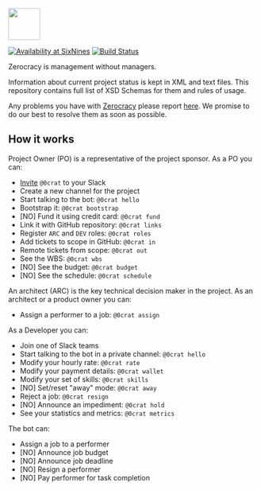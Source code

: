 <img src="http://www.zerocracy.com/logo.svg" width="64px" height="64px"/>

[![Availability at SixNines](http://www.sixnines.io/b/2b3a)](http://www.sixnines.io/h/2b3a)
[![Build Status](https://travis-ci.org/zerocracy/datum.svg?branch=master)](https://travis-ci.org/zerocracy/datum)

Zerocracy is management without managers.

Information about current project status is kept in XML and text
files. This repository contains full list of XSD Schemas for them
and rules of usage.

Any problems you have with [Zerocracy](http://www.zerocracy.com)
please report [here](https://github.com/zerocracy/datum/issues).
We promise to do our best to resolve them as soon as possible.

## How it works

Project Owner (PO) is a representative of the project sponsor.
As a PO you can:

  * [Invite](http://www.0crat.com/invite) `@0crat` to your Slack
  * Create a new channel for the project
  * Start talking to the bot: `@0crat hello`
  * Bootstrap it: `@0crat bootstrap`
  * [NO] Fund it using credit card: `@0crat fund`
  * Link it with GitHub repository: `@0crat links`
  * Register `ARC` and `DEV` roles: `@0crat roles`
  * Add tickets to scope in GitHub: `@0crat in`
  * Remote tickets from scope: `@0crat out`
  * See the WBS: `@0crat wbs`
  * [NO] See the budget: `@0crat budget`
  * [NO] See the schedule: `@0crat schedule`

An architect (ARC) is the key technical decision maker
in the project. As an architect or a product owner you can:

  * Assign a performer to a job: `@0crat assign`

As a Developer you can:

  * Join one of Slack teams
  * Start talking to the bot in a private channel: `@0crat hello`
  * Modify your hourly rate: `@0crat rate`
  * Modify your payment details: `@0crat wallet`
  * Modify your set of skills: `@0crat skills`
  * [NO] Set/reset "away" mode: `@0crat away`
  * Reject a job: `@0crat resign`
  * [NO] Announce an impediment: `@0crat hold`
  * See your statistics and metrics: `@0crat metrics`

The bot can:

  * Assign a job to a performer
  * [NO] Announce job budget
  * [NO] Announce job deadline
  * [NO] Resign a performer
  * [NO] Pay performer for task completion

